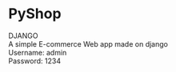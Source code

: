 # PyShop
DJANGO
<br>
A simple E-commerce Web app made on django
<br>
Username: admin
<br>
Password: 1234

